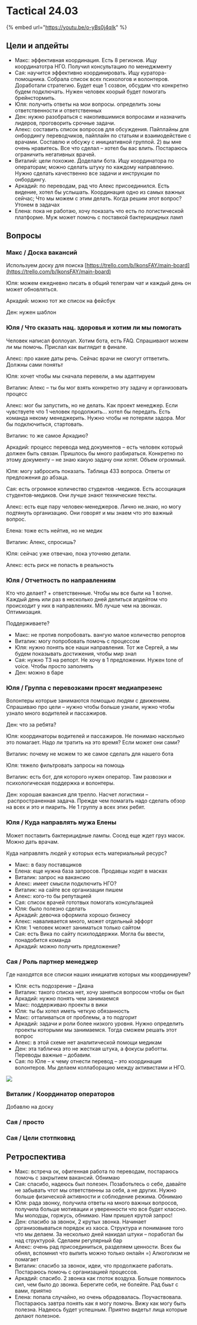 # Tactical 24.03

{% embed url="https://youtu.be/o-yBs0j4qIk" %}

## Цели и апдейты

* Макс: эффективная координация. Есть 8 регионов. Ищу координатотра НГО. Получил консультацию по менеджменту
* Сая: научится эффективно координировать. Ищу куратора-помощника. Собрала список всех психологов и волонтеров. Доработали стратегию. Будет еще 1 созвон, обсудим что конкретно будем подключать. Нужен человек коорый будет помогать брейнстормить.
* Юля: получить ответы на мои вопросы. определить зоны ответственности и ответственных
* Ден: нужно разобраться с накопившимися вопросами и назначить лидеров, проговорить срочные задачи.
* Алекс: составить список вопросов для обсуждения. Пайплайны для онбордингу переводчиков, пайплайн по статьям и взаимодействие с врачами. Составлю и обсужу с инициативной группой. 2\) вы мне очень нравитесь. Все что сделал – хотел бы вас влить. Постараюсь ограничить негативных врачей.
* Виталий: цели похожие. Доделали бота. Ищу координатора по операторам; можно сделать штуку по каждому направлению. Нужно сделать качественно все задачи и инструкции по онбордингу.
* Аркадий: по переводам, рад что Алекс присоединился. Есть видение, хотел бы услышать. Координация одно из самых важных сейчас; Что мы можем с этим делать. Когда решим этот вопрос? Утонем в задачах
* Елена: пока не работаю, хочу показать что есть по логистической платформе. Муж может помочь с поставкой бактерицидных ламп

## Вопросы

### Макс / Доска вакансий

Используем доску для поиска [https://trello.com/b/IkonsFAY/main-board](https://trello.com/b/IkonsFAY/main-board)

Юля: можем ежедневно писать в общий телеграм чат и каждый день он может обновляться.

Аркадий: можно тот же список на фейсбук

Ден: нужен шаблон

### Юля / Что сказать нац. здоровья и хотим ли мы помогать

Человек написал фоллоуап. Хотим бота, есть FAQ. Спрашивают можем ли мы помочь. Прислал как выглядит в финале.

Алекс: про какие даты речь. Сейчас врачи не смогут оттветить. Должны сами понятьт

Юля: хочет чтобы мы сначала перевели, а мы адаптируем

Виталик: Алекс – ты бы мог взять конкретно эту задачу и организовать процесс

Алекс: мог бы запустить, но не делать. Как проект менеджер. Если чувствуете что 1 человек продолжить... хотел бы передать. Есть команда некому менеджерить. Нужно чтобы не потеряли задора. Мог бы подключиться, стартовать.

Виталик: то же самое Аркадию?

Аркадий: процесс перевода мед документов – есть человек который должен быть связан. Пришлось бы много разбираться. Конкретно по этому документу – не знаю какую задачу они хотят. Объем огромный.

Юля: могу забросить показать. Таблица 433 вопроса. Ответы от предложения до абзаца.

Сая: есть огромное количество студентов -медиков. Есть ассоциация студентов-медиков. Они лучше знают технические тексты.

Алекс: есть еще пару человек-менеджеров. Лично не.знаю, но могу подтянуть организацию. Они говорят и мы знаем что это важный вопрос. 

Елена: тоже есть нейтив, но не медик

Виталик: Алекс, спросишь?

Юля: сейчас уже отвечаю, пока уточняю детали.

Алекс: есть риск не попасть в реальность

### Юля / Отчетность по направлениям

Кто что делает? + ответственные. Чтобы мы все были на 1 волне. Каждый день или раз в несколько дней делиться апдейтом что происходит у них в направлениях. Мб лучше чем на звонках. Оптимизация.

Поддерживаете?

* Макс: не против попробовать. вангую малое количество репортов
* Виталик: могу попробовать помочь с процессом
* Юля: нужно понять все наши направления. Тот же Сергей, а мы будем показывать достижения, чтобы мир знал
* Сая: нужно ТЗ на репорт. Не хочу в 1 предложении. Нужен tone of voice. Чтобы просто заполнять
* Ден: можно в баре

### Юля / Группа с перевозками просят медиапрезенс

Волонтеры которые занимаются помощью людям с движением. Спрашиваю про цели – нужно чтобы больше узнали, нужно чтобы узнало много водителей и пассажиров. 

Ден: что за ребята?

Юля: координаторы водителей и пассажиров. Не понимаю насколько это помагает. Надо ли тратить на это время? Если может они сами?

Виталик: почему не можем то же самое сделать для нашего бота

Юля: тяжело фильтровать запросы на помощь

Виталик: есть бот, для которого нужен оператор. Там развозки и психологическая поддержка и волонтеры. 

Ден: хорошая вакансия для трелло. Насчет логистики – распространенная задача. Прежде чем помагать надо сделать обзор на всех и это и пиарить. Не 1 группу а всех этих ребят.

### Юля / Куда направлять мужа Елены

Может поставить бактерицидные лампы. Сосед еще ждет груз масок. Можно дать врачам.

Куда направлять людей у которых есть материальный ресурс?

* Макс: в базу поставщиков
* Елена: еще нужна база запросов. Продавцы ходят в масках
* Виталик: запрос на вакансию
* Алекс: имеет смысли подключить НГО?
* Виталик: на сайте все организации пишем
* Алекс: кого-то бы  репутацией
* Сая: список врачей гототвых помогать консультацией
* Юля: было полезно сделать 
* Аркадий: девочка оформила хорошо бизнесу
* Алекс: наваливается много, может отдельный эффорт
* Юля: 1 человек может заниматься только сайтом
* Сая: есть Вика по сайту психподдержки. Могла бы ввести, понадобится команда
* Аркадий: можно получить предложение?

### Сая / Роль партнер менеджер

Где находятся все списки наших инициатив которых мы координируем?

* Юля: есть подозрение – Диана
* Виталик: такого списка нет, хочу заняться вопросом чтобы он был
* Аркадий: нужно понять чем занимаемся 
* Макс: поддерживаю проекты в вики
* Юля: ты бы хотел иметь четкую обязанность
* Макс: отталиваться от проблемы, а то подгорит
* Аркадий: задачи и роли более низкого уровня. Нужно определить проекты которыми мы занимаемся. Тогда сможем решать этот вопрос
* Алекс: в этой схеме нет аналитической помощи медикам
* Ден: эта табличка это не жесткая штука, а фокусы работты. Переводы важные – добавим.
* Сая: по Юле – к чему отнести перевод – это координация волонтеров. Мы делаем коллаборацию между активистами и НГО.

![](../.gitbook/assets/image%20%286%29.png)

### Виталик / Координатор операторов

Добавлю на доску

### Сая / просто



### Сая / Цели стотпковид 



## Ретроспектива

* Макс: встреча ок, офигенная работа по переводам, постараюсь помочь с закрытием вакансий. Обнимаю
* Сая: спасибо, надеюсь был полезен. Позаботьтесь о себе, давайте не забывать чтот мы ответственны за себя, а не других. Нужно больше физической активности и соблюдение режима. Обнимаю
* Юля: рада звонку, получила ответы на много важных вопросов, получила больше мотивации и уверенности что все будет классно. Мы молодцы, горжусь, обнимаю. Нам пришел крутой запрос!
* Ден: спасибо за звонок, 2 крутых звонка. Начинает организовываться порядок из хаоса. Структура и понимание того что мы делаем. За несколько дней накидал штуки – поработал бы над структурой. Сделаем регулярный бар
* Алекс: очень рад присоединиться, разделяем ценности. Всех бы обнял, вспомнил что выпить можно только онлайн =\) Алкоголизм не помагает
* Виталик: спасибо за звонок, идеи, что продолжаете работать. Постараюсь помочь с организацией процессов. 
* Аркадий: спасибо. 2 звонка как глоток воздуха. Больше появилось сил, чем было до звонка. Берегите себя, не болейте. Рад быьт с вами, приятно
* Елена: попала случайно, но очень обрадовалась. Поучаствовала. Постараюсь завтра понять как я могу помочь. Вижу как могу быть полезна. Надеюсь будет успешным. Приятно видетьт лица которые делают полезное.

